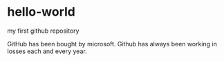 # hello-world
my first github repository

GitHub has been bought by microsoft.
Github has always been working in losses each and every year.
